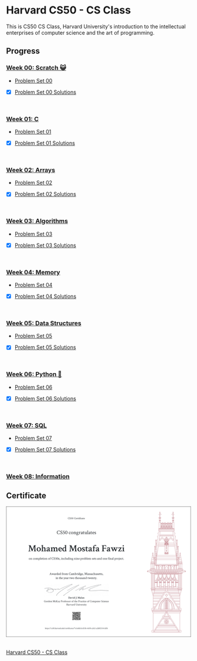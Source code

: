 # Harvard CS50 - CS Class
This is CS50 CS Class, Harvard University's introduction to the intellectual enterprises of computer science and the art of programming.

## Progress
### [Week 00: Scratch 😺](https://cs50.harvard.edu/x/2020/weeks/0/)
* [Problem Set 00](https://cs50.harvard.edu/x/2020/psets/0/)
- [x] [Problem Set 00 Solutions](./Problem%20Set%2000)

<br>

### [Week 01: C](https://cs50.harvard.edu/x/2020/weeks/1/)
* [Problem Set 01](https://cs50.harvard.edu/x/2020/psets/1/)
- [x] [Problem Set 01 Solutions](./Problem%20Set%2001)

<br>

### [Week 02: Arrays](https://cs50.harvard.edu/x/2020/weeks/2/)
* [Problem Set 02](https://cs50.harvard.edu/x/2020/psets/2/)
- [x] [Problem Set 02 Solutions](./Problem%20Set%2002)

<br>

### [Week 03: Algorithms](https://cs50.harvard.edu/x/2020/weeks/3/)      
* [Problem Set 03](https://cs50.harvard.edu/x/2020/psets/3/)
- [x] [Problem Set 03 Solutions](./Problem%20Set%2003)

<br>

### [Week 04: Memory](https://cs50.harvard.edu/x/2020/weeks/4/)     
* [Problem Set 04](https://cs50.harvard.edu/x/2020/psets/4/)
- [x] [Problem Set 04 Solutions](./Problem%20Set%2004)

<br>

### [Week 05: Data Structures](https://cs50.harvard.edu/x/2020/weeks/5/)      
* [Problem Set 05](https://cs50.harvard.edu/x/2020/psets/5/)
- [x] [Problem Set 05 Solutions](./Problem%20Set%2005)

<br>

### [Week 06: Python 🐍](https://cs50.harvard.edu/x/2020/weeks/6/)     
* [Problem Set 06](https://cs50.harvard.edu/x/2020/psets/6/)
- [x] [Problem Set 06 Solutions](./Problem%20Set%2006)

<br>

### [Week 07: SQL](https://cs50.harvard.edu/x/2020/weeks/7/)     
* [Problem Set 07](https://cs50.harvard.edu/x/2020/psets/7/)
- [x] [Problem Set 07 Solutions](./Problem%20Set%2007)

<br>

### [Week 08: Information](https://cs50.harvard.edu/x/2020/weeks/8/)           

## Certificate
![image](./CS50x%20Certificate/CS50x.png)

##
[Harvard CS50 - CS Class](https://cs50.harvard.edu/x/2020/)
